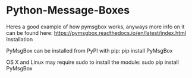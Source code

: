 # Python-Message-Boxes
Heres a good example of how pymsgbox works, anyways more info on it can be found here: https://pymsgbox.readthedocs.io/en/latest/index.html
Installation

PyMsgBox can be installed from PyPI with pip:
pip install PyMsgBox

OS X and Linux may require sudo to install the module:
sudo pip install PyMsgBox
